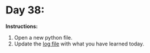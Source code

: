 # Day 38: 
**Instructions:** 
1. Open a new python file.
2. Update the [log file](../../log.md) with what you have learned today.
